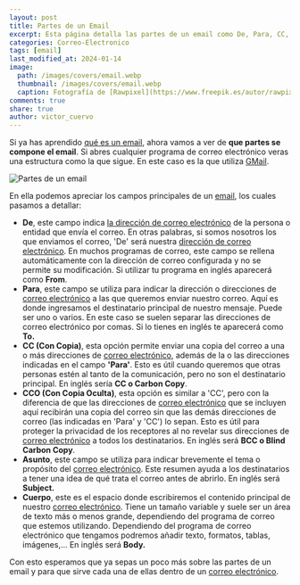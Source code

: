 ```yaml
---
layout: post
title: Partes de un Email
excerpt: Esta página detalla las partes de un email como De, Para, CC, CCO, Asunto y Cuerpo, explicando su función en el envío de correos electrónicos.
categories: Correo-Electronico
tags: [email]
last_modified_at: 2024-01-14
image:
  path: /images/covers/email.webp
  thumbnail: /images/covers/email.webp
  caption: Fotografía de [Rawpixel](https://www.freepik.es/autor/rawpixel-com)
comments: true
share: true
author: victor_cuervo
---
```


Si ya has aprendido [qué es un email](https://www.ayudaenlaweb.com/correo-electronico/que-es-un-email/), ahora vamos a ver de **que partes se compone el email**. Si abres cualquier programa de correo electrónico veras una estructura como la que sigue. En este caso es la que utiliza [GMail](https://ayudaenlaweb.com/correo-electronico/que-es-gmail/).


![Partes de un email](https://ayudaenlaweb.com/images/articulos/correo-electronico/partes-mensaje.webp)


En ella podemos apreciar los campos principales de un [email](https://ayudaenlaweb.com/correo-electronico/que-es-un-email/), los cuales pasamos a detallar:

- **De**, este campo indica [la dirección de correo electrónico](https://ayudaenlaweb.com/correo-electronico/que-es-un-email/) de la persona o entidad que envía el correo. En otras palabras, si somos nosotros los que enviamos el correo, 'De' será nuestra [dirección de correo electrónico](https://ayudaenlaweb.com/correo-electronico/que-es-un-email/). En muchos programas de correo, este campo se rellena automáticamente con la dirección de correo configurada y no se permite su modificación. Si utilizar tu programa en inglés aparecerá como **From**.
- **Para**, este campo se utiliza para indicar la dirección o direcciones de [correo electrónico](https://ayudaenlaweb.com/correo-electronico/que-es-un-email/) a las que queremos enviar nuestro correo. Aquí es donde ingresamos el destinatario principal de nuestro mensaje. Puede ser uno o varios. En este caso se suelen separar las direcciones de correo electrónico por comas. Si lo tienes en inglés te aparecerá como **To.**
- **CC (Con Copia)**, esta opción permite enviar una copia del correo a una o más direcciones de [correo electrónico](https://ayudaenlaweb.com/correo-electronico/que-es-un-email/), además de la o las direcciones indicadas en el campo **'Para'**. Esto es útil cuando queremos que otras personas estén al tanto de la comunicación, pero no son el destinatario principal. En inglés sería **CC o Carbon Copy**.
- **CCO (Con Copia Oculta)**, esta opción es similar a 'CC', pero con la diferencia de que las direcciones de [correo electrónico](https://ayudaenlaweb.com/correo-electronico/que-es-un-email/) que se incluyen aquí recibirán una copia del correo sin que las demás direcciones de correo (las indicadas en 'Para' y 'CC') lo sepan. Esto es útil para proteger la privacidad de los receptores al no revelar sus direcciones de [correo electrónico](https://ayudaenlaweb.com/correo-electronico/que-es-un-email/) a todos los destinatarios. En inglés será **BCC o Blind Carbon Copy**.
- **Asunto**, este campo se utiliza para indicar brevemente el tema o propósito del [correo electrónico](https://ayudaenlaweb.com/correo-electronico/que-es-un-email/). Este resumen ayuda a los destinatarios a tener una idea de qué trata el correo antes de abrirlo. En inglés será **Subject.**
- **Cuerpo**, este es el espacio donde escribiremos el contenido principal de nuestro [correo electrónico](https://ayudaenlaweb.com/correo-electronico/que-es-un-email/). Tiene un tamaño variable y suele ser un área de texto más o menos grande, dependiendo del programa de correo que estemos utilizando. Dependiendo del programa de correo electrónico que tengamos podremos añadir texto, formatos, tablas, imágenes,… En inglés será **Body.**

Con esto esperamos que ya sepas un poco más sobre las partes de un email y para que sirve cada una de ellas dentro de un [correo electrónico](https://ayudaenlaweb.com/correo-electronico/que-es-un-email/).

